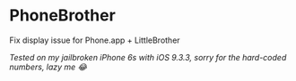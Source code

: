 # PhoneBrother
Fix display issue for Phone.app + LittleBrother

_Tested on my jailbroken iPhone 6s with iOS 9.3.3, sorry for the hard-coded numbers, lazy me 😂_
